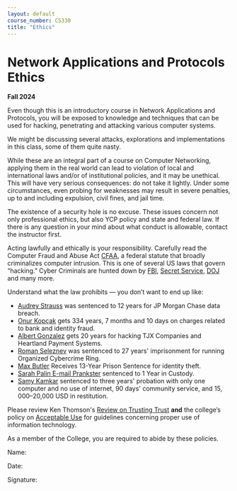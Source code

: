 ```yaml
---
layout: default
course_number: CS330
title: "Ethics"
---
```


Network Applications and Protocols Ethics
====================================

**Fall 2024**

Even though this is an introductory course in Network Applications and Protocols, you will be exposed to knowledge and techniques that can be used for hacking, penetrating and attacking various computer systems.

We might be discussing several attacks, explorations and implementations in this class, some of them quite nasty.

While these are an integral part of a course on Computer Networking, applying them in the real world can lead to violation of local and international laws and/or of institutional policies, and it may be unethical. This will have very serious consequences: do not take it lightly. Under some circumstances, even probing for weaknesses may result in severe penalties, up to and including expulsion, civil fines, and jail time.

The existence of a security hole is no excuse. These issues concern not only professional ethics, but also YCP policy and state and federal law. If there is any question in your mind about what conduct is allowable, contact the instructor first.

Acting lawfully and ethically is your responsibility. Carefully read the Computer Fraud and Abuse Act [CFAA]( http://uscode.house.gov/view.xhtml?req=(title:18%20section:1030%20edition:prelim)), a federal statute that broadly criminalizes computer intrusion. This is one of several US laws that govern “hacking.”
Cyber Criminals are hunted down by [FBI](https://www.fbi.gov/investigate/cyber), [Secret Service](https://www.secretservice.gov/investigation/cyber), [DOJ](https://www.justice.gov/criminal-ccips) and many more.

Understand what the law prohibits — you don’t want to end up like:
- [Audrey Strauss](https://www.justice.gov/usao-sdny/pr/russian-hacker-sentenced-12-years-prison-involvement-massive-network-intrusions-us) was sentenced to 12 years for JP Morgan Chase data breach.  
- [Onur Kopçak](https://www.dailysabah.com/turkey/2016/01/10/young-hacker-sentenced-to-record-334-years-in-prison-in-mass-bank-fraud-in-turkey) gets 334 years, 7 months and 10 days on charges related to bank and identity fraud.
- [Albert Gonzalez](https://www.justice.gov/opa/pr/leader-hacking-ring-sentenced-massive-identity-thefts-payment-processor-and-us-retail) gets 20 years for hacking TJX Companies and Heartland Payment Systems.
- [Roman Seleznev](https://www.justice.gov/opa/pr/russian-cyber-criminal-sentenced-14-years-prison-role-organized-cybercrime-ring-responsible) was sentenced to 27 years' imprisonment for running Organized Cybercrime Ring.
- [Max Butler](https://archives.fbi.gov/archives/pittsburgh/press-releases/2010/pt021210b.htm) Receives 13-Year Prison Sentence for identity theft.
- [Sarah Palin E-mail Prankster](https://www.wired.com/2010/11/palin-hacker-sentenced/) sentenced to 1 Year in Custody.
- [Samy Kamkar](https://www.scmagazine.com/home/security-news/myspace-superworm-creator-sentenced-to-probation-community-service/) sentenced to three years' probation with only one computer and no use of internet, 90 days' community service, and $15,000–$20,000 USD in restitution.

Please review Ken Thomson's [Review on Trusting Trust](./files/Thompson_1984_ReflectionsonTrustingTrust.pdf) __and__ the college’s policy on [Acceptable Use](https://service.ycp.edu/TDClient/219/Portal/KB/ArticleDet?ID=7381) for guidelines concerning proper use of information technology.

As a member of the College, you are required to abide by these policies.

Name:

Date:

Signature:
